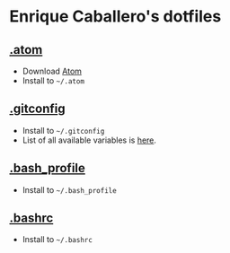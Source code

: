 # Enrique Caballero's dotfiles

## [.atom](https://github.com/enriquecaballero/dotfiles/tree/master/.atom)

* Download [Atom](https://atom.io)
* Install to `~/.atom`

## [.gitconfig](https://raw.github.com/enriquecaballero/dotfiles/master/.gitconfig)

  * Install to `~/.gitconfig`
  * List of all available variables is [here](http://git-scm.com/docs/git-config#_variables).

## [.bash_profile](https://raw.github.com/enriquecaballero/dotfiles/master/.bash_profile)

  * Install to `~/.bash_profile`

## [.bashrc](https://raw.github.com/enriquecaballero/dotfiles/master/.bashrc)

  * Install to `~/.bashrc`
